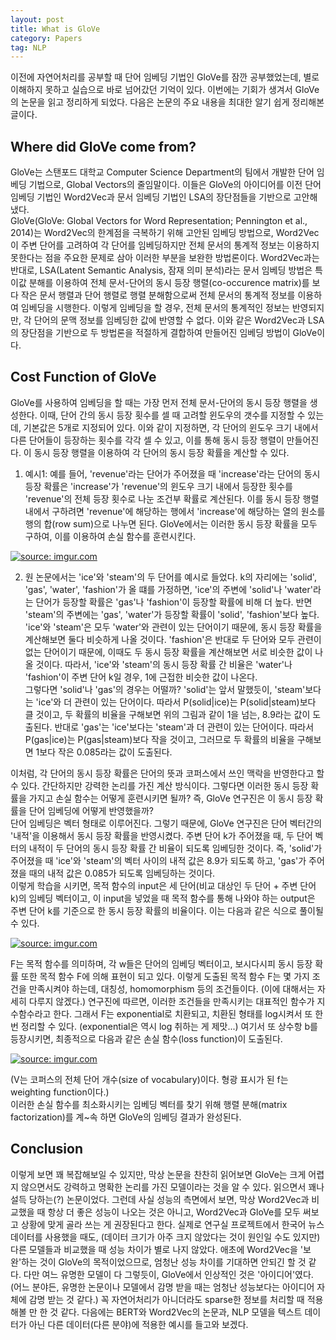 ```yaml
---
layout: post
title: What is GloVe
category: Papers
tag: NLP
---
```


이전에 자연어처리를 공부할 때 단어 임베딩 기법인 GloVe를 잠깐 공부했었는데, 별로 이해하지 못하고 실습으로 바로 넘어갔던 기억이 있다. 이번에는 기회가 생겨서 GloVe의 논문을 읽고 정리하게 되었다. 다음은 논문의 주요 내용을 최대한 알기 쉽게 정리해본 글이다.

## Where did GloVe come from?
GloVe는 스탠포드 대학교 Computer Science Department의 팀에서 개발한 단어 임베딩 기법으로, Global Vectors의 줄임말이다. 이들은 GloVe의 아이디어를 이전 단어 임베딩 기법인 Word2Vec과 문서 임베딩 기법인 LSA의 장단점들을 기반으로 고안해냈다.  
GloVe(GloVe: Global Vectors for Word Representation; Pennington et al., 2014)는 Word2Vec의 한계점을 극복하기 위해 고안된 임베딩 방법으로, Word2Vec이 주변 단어를 고려하여 각 단어를 임베딩하지만 전체 문서의 통계적 정보는 이용하지 못한다는 점을 주요한 문제로 삼아 이러한 부분을 보완한 방법론이다. Word2Vec과는 반대로, LSA(Latent Semantic Analysis, 잠재 의미 분석)라는 문서 임베딩 방법은 특이값 분해를 이용하여 전체 문서-단어의 동시 등장 행렬(co-occurence matrix)를 보다 작은 문서 행렬과 단어 행렬로 행렬 분해함으로써 전체 문서의 통계적 정보를 이용하여 임베딩을 시행한다. 이렇게 임베딩을 할 경우, 전체 문서의 통계적인 정보는 반영되지만, 각 단어의 문맥 정보를 임베딩한 값에 반영할 수 없다. 이와 같은 Word2Vec과 LSA의 장단점을 기반으로 두 방법론을 적절하게 결합하여 만들어진 임베딩 방법이 GloVe이다.  

## Cost Function of GloVe  
GloVe를 사용하여 임베딩을 할 때는 가장 먼저 전체 문서-단어의 동시 등장 행렬을 생성한다. 이때, 단어 간의 동시 등장 횟수를 셀 때 고려할 윈도우의 갯수를 지정할 수 있는데, 기본값은 5개로 지정되어 있다. 이와 같이 지정하면, 각 단어의 윈도우 크기 내에서 다른 단어들이 등장하는 횟수를 각각 셀 수 있고, 이를 통해 동시 등장 행렬이 만들어진다. 이 동시 등장 행렬을 이용하여 각 단어의 동시 등장 확률을 계산할 수 있다.  
1. 예시1: 예를 들어, 'revenue'라는 단어가 주어졌을 때 'increase'라는 단어의 동시 등장 확률은 'increase'가 'revenue'의 윈도우 크기 내에서 등장한 횟수를 'revenue'의 전체 등장 횟수로 나눈 조건부 확률로 계산된다. 이를 동시 등장 행렬 내에서 구하려면 'revenue'에 해당하는 행에서 'increase'에 해당하는 열의 원소를 행의 합(row sum)으로 나누면 된다. GloVe에서는 이러한 동시 등장 확률을 모두 구하여, 이를 이용하여 손실 함수를 훈련시킨다.  

<a href="https://imgur.com/lOjakiG"><img src="https://i.imgur.com/lOjakiG.png" title="source: imgur.com" /></a>

2. 원 논문에서는 'ice'와 'steam'의 두 단어를 예시로 들었다. k의 자리에는 'solid', 'gas', 'water', 'fashion'가 올 떄를 가정하면, 'ice'의 주변에 'solid'나 'water'라는 단어가 등장할 확률은 'gas'나 'fashion'이 등장할 확률에 비해 더 높다. 반면 'steam'의 주변에는 'gas', 'water'가 등장할 확률이 'solid', 'fashion'보다 높다. 'ice'와 'steam'은 모두 'water'와 관련이 있는 단어이기 때문에, 동시 등장 확률을 계산해보면 둘다 비슷하게 나올 것이다. 'fashion'은 반대로 두 단어와 모두 관련이 없는 단어이기 때문에, 이때도 두 동시 등장 확률을 계산해보면 서로 비슷한 값이 나올 것이다. 따라서, 'ice'와 'steam'의 동시 등장 확률 간 비율은 'water'나 'fashion'이 주변 단어 k일 경우, 1에 근접한 비슷한 값이 나온다.  
그렇다면 'solid'나 'gas'의 경우는 어떨까? 'solid'는 앞서 말했듯이, 'steam'보다는 'ice'와 더 관련이 있는 단어이다. 따라서 P(solid|ice)는 P(solid|steam)보다 클 것이고, 두 확률의 비율을 구해보면 위의 그림과 같이 1을 넘는, 8.9라는 값이 도출된다. 반대로 'gas'는 'ice'보다는 'steam'과 더 관련이 있는 단어이다. 따라서 P(gas|ice)는 P(gas|steam)보다 작을 것이고, 그러므로 두 확률의 비율을 구해보면 1보다 작은 0.085라는 값이 도출된다.  

이처럼, 각 단어의 동시 등장 확률은 단어의 뜻과 코퍼스에서 쓰인 맥락을 반영한다고 할 수 있다. 간단하지만 강력한 논리를 가진 계산 방식이다. 그렇다면 이러한 동시 등장 확률을 가지고 손실 함수는 어떻게 훈련시키면 될까? 즉, GloVe 연구진은 이 동시 등장 확률을 단어 임베딩에 어떻게 반영했을까?  
단어 임베딩은 벡터 형태로 이루어진다. 그렇기 때문에, GloVe 연구진은 단어 벡터간의 '내적'을 이용해서 동시 등장 확률을 반영시켰다. 주변 단어 k가 주어졌을 때, 두 단어 벡터의 내적이 두 단어의 동시 등장 확률 간 비율이 되도록 임베딩한 것이다. 즉, 'solid'가 주어졌을 때 'ice'와 'steam'의 벡터 사이의 내적 값은 8.9가 되도록 하고, 'gas'가 주어졌을 때의 내적 값은 0.085가 되도록 임베딩하는 것이다.  
이렇게 학습을 시키면, 목적 함수의 input은 세 단어(비교 대상인 두 단어 + 주변 단어 k)의 임베딩 벡터이고, 이 input을 넣었을 때 목적 함수를 통해 나와야 하는 output은 주변 단어 k를 기준으로 한 동시 등장 확률의 비율이다. 이는 다음과 같은 식으로 풀이될 수 있다.  

<a href="https://imgur.com/cY3PMc4"><img src="https://i.imgur.com/cY3PMc4.png" title="source: imgur.com" /></a>

F는 목적 함수를 의미하며, 각 w들은 단어의 임베딩 벡터이고, 보시다시피 동시 등장 확률 또한 목적 함수 F에 의해 표현이 되고 있다. 이렇게 도출된 목적 함수 F는 몇 가지 조건을 만족시켜야 하는데, 대칭성, homomorphism 등의 조건들이다. (이에 대해서는 자세히 다루지 않겠다.) 연구진에 따르면, 이러한 조건들을 만족시키는 대표적인 함수가 지수함수라고 한다. 그래서 F는 exponential로 치환되고, 치환된 형태를 log시켜서 또 한번 정리할 수 있다. (exponential은 역시 log 취하는 게 제맛...) 여기서 또 상수항 b를 등장시키면, 최종적으로 다음과 같은 손실 함수(loss function)이 도출된다.  

<a href="https://imgur.com/Aqrfflb"><img src="https://i.imgur.com/Aqrfflb.png" title="source: imgur.com" /></a>

(V는 코퍼스의 전체 단어 개수(size of vocabulary)이다. 형광 표시가 된 f는 weighting function이다.)  
이러한 손실 함수를 최소화시키는 임베딩 벡터를 찾기 위해 행렬 분해(matrix factorization)를 계~속 하면 GloVe의 임베딩 결과가 완성된다.  

## Conclusion
이렇게 보면 꽤 복잡해보일 수 있지만, 막상 논문을 찬찬히 읽어보면 GloVe는 크게 어렵지 않으면서도 강력하고 명확한 논리를 가진 모델이라는 것을 알 수 있다. 읽으면서 꽤나 설득 당하는(?) 논문이었다. 그런데 사실 성능의 측면에서 보면, 막상 Word2Vec과 비교했을 때 항상 더 좋은 성능이 나오는 것은 아니고, Word2Vec과 GloVe를 모두 써보고 상황에 맞게 골라 쓰는 게 권장된다고 한다. 실제로 연구실 프로젝트에서 한국어 뉴스 데이터를 사용했을 때도, (데이터 크기가 아주 크지 않았다는 것이 원인일 수도 있지만) 다른 모델들과 비교했을 때 성능 차이가 별로 나지 않았다. 애초에 Word2Vec을 '보완'하는 것이 GloVe의 목적이었으므로, 엄청난 성능 차이를 기대하면 안되긴 할 것 같다. 다만 여느 유명한 모델이 다 그렇듯이, GloVe에서 인상적인 것은 '아이디어'였다. (어느 분야든, 유명한 논문이나 모델에서 감명 받을 때는 엄청난 성능보다는 아이디어 자체에 감명 받는 것 같다.) 꼭 자연어처리가 아니더라도 sparse한 정보를 처리할 때 적용해볼 만 한 것 같다. 다음에는 BERT와 Word2Vec의 논문과, NLP 모델을 텍스트 데이터가 아닌 다른 데이터(다른 분야)에 적용한 예시를 들고와 보겠다.
